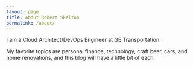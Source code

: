 ```yaml
---
layout: page
title: About Robert Skelton
permalink: /about/
---
```


I am a Cloud Architect/DevOps Engineer at GE Transportation. 

My favorite topics are personal finance, technology, craft beer, cars, and home renovations, and this blog will have a little bit of each. 


